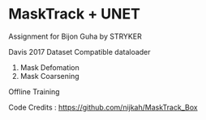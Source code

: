 # MaskTrack + UNET
Assignment for Bijon Guha by STRYKER

Davis 2017 Dataset Compatible dataloader

1. Mask Defomation
2. Mask Coarsening

Offline Training

Code Credits : https://github.com/nijkah/MaskTrack_Box
